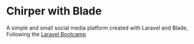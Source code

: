 # Chirper with Blade

A simple and small social media platform created with Laravel and Blade, Following the [Laravel Bootcamp](https://bootcamp.laravel.com/blade/installation)